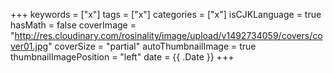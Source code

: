 +++
keywords = ["x"]
tags = ["x"]
categories = ["x"]
isCJKLanguage = true
hasMath = false
coverImage = "http://res.cloudinary.com/rosinality/image/upload/v1492734059/covers/cover01.jpg"
coverSize = "partial"
autoThumbnailImage = true
thumbnailImagePosition = "left"
date = {{ .Date }}
+++
